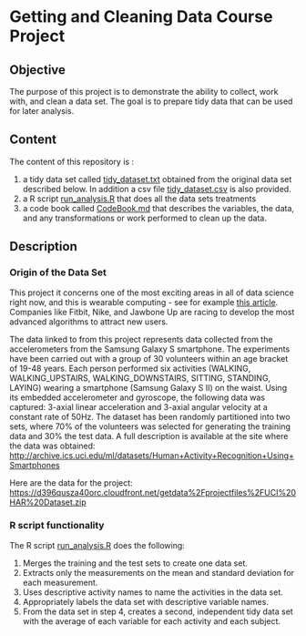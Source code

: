 # Getting and Cleaning Data Course Project

## Objective
The purpose of this project is to demonstrate the ability to collect, work with, and clean a data set. 
The goal is to prepare tidy data that can be used for later analysis. 

## Content
The content of this repository is : 
1) a tidy data set called [tidy_dataset.txt](https://github.com/icatana/GetAndCleanDataAssignment/blob/master/tidy_dataset.txt) obtained from the original data set described below. In addition a csv file [tidy_dataset.csv](https://github.com/icatana/GetAndCleanDataAssignment/blob/master/tidy_dataset.csv) is also provided.
2) a R script [run_analysis.R](https://github.com/icatana/GetAndCleanDataAssignment/blob/master/run_analysis.R) that does all the data sets treatments
3) a code book called [CodeBook.md](https://github.com/icatana/GetAndCleanDataAssignment/blob/master/CodeBook.md) that describes the variables, the data, and any transformations or work performed to clean up the data.

## Description

### Origin of the Data Set
This project it concerns one of the most exciting areas in all of data science right now, and this is wearable computing - see for example [this article](http://www.insideactivitytracking.com/data-science-activity-tracking-and-the-battle-for-the-worlds-top-sports-brand/). Companies like Fitbit, Nike, and Jawbone Up are racing to develop the most advanced algorithms to attract new users. 

The data linked to from this project represents data collected from the accelerometers from the Samsung Galaxy S smartphone. 
The experiments have been carried out with a group of 30 volunteers within an age bracket of 19-48 years. Each person performed six activities (WALKING, WALKING_UPSTAIRS, WALKING_DOWNSTAIRS, SITTING, STANDING, LAYING) wearing a smartphone (Samsung Galaxy S II) on the waist. Using its embedded accelerometer and gyroscope, the following data was captured: 3-axial linear acceleration and 3-axial angular velocity at a constant rate of 50Hz. The dataset has been randomly partitioned into two sets, where 70% of the volunteers was selected for generating the training data and 30% the test data. 
A full description is available at the site where the data was obtained:
http://archive.ics.uci.edu/ml/datasets/Human+Activity+Recognition+Using+Smartphones

Here are the data for the project:
https://d396qusza40orc.cloudfront.net/getdata%2Fprojectfiles%2FUCI%20HAR%20Dataset.zip

### R script functionality
The R script [run_analysis.R](https://github.com/icatana/GetAndCleanDataAssignment/blob/master/run_analysis.R) does the following:
1) Merges the training and the test sets to create one data set.
2) Extracts only the measurements on the mean and standard deviation for each measurement.
3) Uses descriptive activity names to name the activities in the data set.
4) Appropriately labels the data set with descriptive variable names.
5) From the data set in step 4, creates a second, independent tidy data set with the average of each variable for each activity and each subject.
